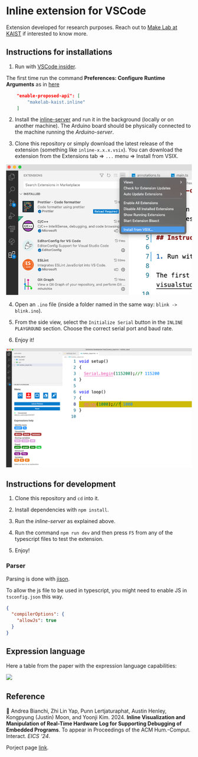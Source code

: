# Inline extension for VSCode

Extension developed for research purposes. Reach out to [Make Lab at KAIST](https://make.kaist.ac.kr) if interested to know more.

## Instructions for installations

1. Run with [VSCode insider](https://code.visualstudio.com/insiders/).

The first time run the command **Preferences: Configure Runtime Arguments** as in [here](https://code.visualstudio.com/api/advanced-topics/using-proposed-api)

```json
    "enable-proposed-api": [
        "makelab-kaist.inline"
    ]
```

2. Install the [inline-server](https://github.com/makelab-kaist/inline-server) and run it in the background (locally or on another machine). The Arduino board should be physically connected to the machine running the _Arduino-server_.

3. Clone this repository or simply download the latest release of the extension (something like `inline-x.x.x.vsix`). You can download the extension from the Extensions tab => `...` menu => Install from VSIX.

![](/images/vsix_install.png)

4. Open an `.ino` file (inside a folder named in the same way: `blink -> blink.ino`).

5. From the side view, select the `Initialize Serial` button in the `INLINE PLAYGROUND` section. Choose the correct serial port and baud rate.

6. Enjoy it!

![](/images/screenshot.png)

## Instructions for development

1. Clone this repository and `cd` into it.

2. Install dependencies with `npm install`.

3. Run the _inline-server_ as explained above.

4. Run the command `npm run dev` and then press `F5` from any of the typescript files to test the extension.

5. Enjoy!

### Parser

Parsing is done with [jison](https://gerhobbelt.github.io/jison/docs/).

To allow the js file to be used in typescript, you might need to enable JS in `tsconfig.json` this way.

```json
{
  "compilerOptions": {
    "allowJs": true
  }
}
```

## Expression language

Here a table from the paper with the expression language capabilities:

![](./images/expressions-table.png)

## Reference

📝 Andrea Bianchi, Zhi Lin Yap, Punn Lertjaturaphat, Austin Henley, Kongpyung (Justin) Moon, and Yoonji Kim. 2024. **Inline Visualization and Manipulation of Real-Time Hardware Log for Supporting Debugging of Embedded Programs**. To appear in Proceedings of the ACM Hum.-Comput. Interact. _EICS ‘24_.

Porject page [link](https://make.kaist.ac.kr/project/inline-2024).
